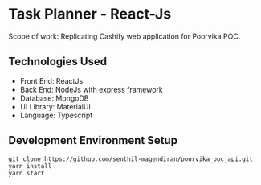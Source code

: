 # Task Planner - React-Js

Scope of work: Replicating Cashify web application for Poorvika POC.

## Technologies Used
* Front End: ReactJs 
* Back End: NodeJs with express framework 
* Database: MongoDB
* UI Library: MaterialUI
* Language: Typescript

## Development Environment Setup
```
git clone https://github.com/senthil-magendiran/poorvika_poc_api.git
yarn install
yarn start

